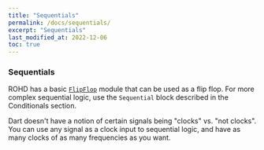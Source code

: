 ```yaml
---
title: "Sequentials"
permalink: /docs/sequentials/
excerpt: "Sequentials"
last_modified_at: 2022-12-06
toc: true
---
```


### Sequentials

ROHD has a basic [`FlipFlop`](https://intel.github.io/rohd/api/rohd/FlipFlop-class.html) module that can be used as a flip flop.  For more complex sequential logic, use the `Sequential` block described in the Conditionals section.

Dart doesn't have a notion of certain signals being "clocks" vs. "not clocks".  You can use any signal as a clock input to sequential logic, and have as many clocks of as many frequencies as you want.
